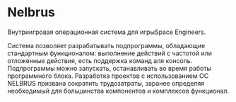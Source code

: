 # Nelbrus
Внутриигровая операционная система для игрыSpace Engineers.

Система позволяет разрабатывать подпрограммы, обладающие стандартным функционалом: выполнение действий с частотой или
отложенные действия, есть поддержка команд аля консоль. Подпрограммы можно запускать, останавливать во время работы программного блока.
Разработка проектов с использованием ОС NELBRUS призвана сократить трудозатраты, заранее определяя необходимый для большинства компонентов и комплексов функционал.
